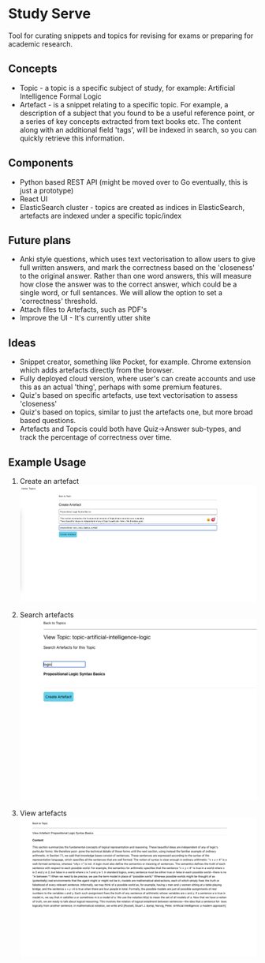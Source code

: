 # Study Serve 

Tool for curating snippets and topics for revising for exams or preparing for academic research.

## Concepts
- Topic - a topic is a specific subject of study, for example: Artificial Intelligence Formal Logic
- Artefact - is a snippet relating to a specific topic. For example, a description of a subject that you found to be a useful reference point, or a series of key concepts extracted from text books etc. The content along with an additional field 'tags', will be indexed in search, so you can quickly retrieve this information.

## Components
- Python based REST API (might be moved over to Go eventually, this is just a prototype)
- React UI
- ElasticSearch cluster - topics are created as indices in ElasticSearch, artefacts are indexed under a specific topic/index

## Future plans
- Anki style questions, which uses text vectorisation to allow users to give full written answers, and mark the correctness based on the 'closeness' to the original answer. Rather than one word answers, this will measure how close the answer was to the correct answer, which could be a single word, or full sentances. We will allow the option to set a 'correctness' threshold.
- Attach files to Artefacts, such as PDF's 
- Improve the UI - It's currently utter shite

## Ideas 
- Snippet creator, something like Pocket, for example. Chrome extension which adds artefacts directly from the browser.
- Fully deployed cloud version, where user's can create accounts and use this as an actual 'thing', perhaps with some premium features.
- Quiz's based on specific artefacts, use text vectorisation to assess 'closeness'
- Quiz's based on topics, similar to just the artefacts one, but more broad based questions.
- Artefacts and Topcis could both have Quiz->Answer sub-types, and track the percentage of correctness over time.

## Example Usage

1. Create an artefact
![](./assets/create.png)

2. Search artefacts
![](./assets/search.png)

3. View artefacts
![](./assets/artefact.png)
